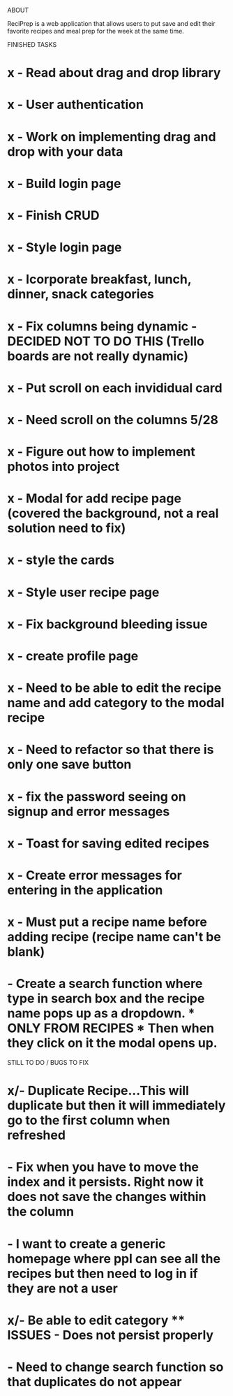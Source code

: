 ABOUT 

ReciPrep is a web application that allows users to put save and edit their favorite recipes and meal prep for the week at the same time. 


FINISHED TASKS
# x - Read about drag and drop library
# x - User authentication 
# x - Work on implementing drag and drop with your data
# x - Build login page
# x - Finish CRUD
# x - Style login page
# x - Icorporate breakfast, lunch, dinner, snack categories
# x - Fix columns being dynamic - DECIDED NOT TO DO THIS (Trello boards are not really dynamic)
# x - Put scroll on each invididual card 
# x - Need scroll on the columns 5/28
# x - Figure out how to implement photos into project
# x - Modal for add recipe page (covered the background, not a real solution need to fix)
# x - style the cards 
# x - Style user recipe page
# x - Fix background bleeding issue
# x - create profile page
# x - Need to be able to edit the recipe name and add category to the modal recipe
# x - Need to refactor so that there is only one save button 
# x - fix the password seeing on signup and error messages
# x - Toast for saving edited recipes
# x - Create error messages for entering in the application
# x - Must put a recipe name before adding recipe (recipe name can't be blank)
# - Create a search function where type in search box and the recipe name pops up as a dropdown. * ONLY FROM RECIPES * Then when they click on it the modal opens up. 


STILL TO DO / BUGS TO FIX
# x/- Duplicate Recipe...This will duplicate but then it will immediately go to the first column when refreshed 
# - Fix when you have to move the index and it persists. Right now it does not save the changes within the column 
# - I want to create a generic homepage where ppl can see all the recipes but then need to log in if they are not a user
# x/- Be able to edit category ** ISSUES - Does not persist properly 
# - Need to change search function so that duplicates do not appear 
